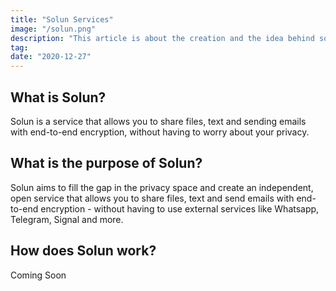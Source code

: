 ```yaml
---
title: "Solun Services"
image: "/solun.png"
description: "This article is about the creation and the idea behind solun."
tag:
date: "2020-12-27"
---
```


## What is Solun?
Solun is a service that allows you to share files, text and sending emails with end-to-end encryption, without having to worry about your privacy.

## What is the purpose of Solun?
Solun aims to fill the gap in the privacy space and create an independent, open service that allows you to share files, text and send emails with end-to-end encryption - without having to use external services like Whatsapp, Telegram, Signal and more.

## How does Solun work?

Coming Soon